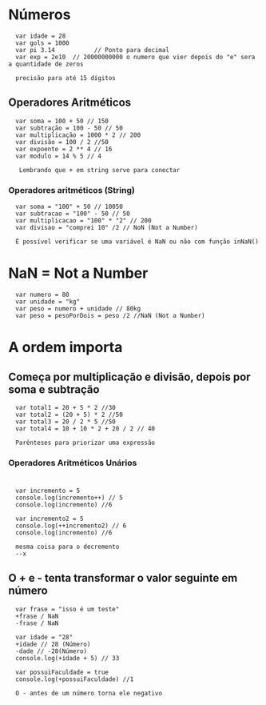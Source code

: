 # Números

      var idade = 28
      var gols = 1000
      var pi 3.14           // Ponto para decimal
      var exp = 2e10  // 20000000000 o numero que vier depois do "e" sera a quantidade de zeros

      precisão para até 15 dígitos

## Operadores Aritméticos

      var soma = 100 + 50 // 150
      var subtração = 100 - 50 // 50
      var multiplicação = 1000 * 2 // 200
      var divisão = 100 / 2 //50
      var expoente = 2 ** 4 // 16
      var modulo = 14 % 5 // 4

       Lembrando que + em string serve para conectar

### Operadores aritméticos (String)

      var soma = "100" + 50 // 10050
      var subtracao = "100" - 50 // 50
      var multiplicacao = "100" * "2" // 200
      var divisao = "comprei 10" /2 // NoN (Not a Number)

      É possível verificar se uma variável é NaN ou não com função inNaN()

# NaN = Not a Number

      var numero = 80
      var unidade = "kg"
      var peso = numero + unidade // 80kg
      var peso = pesoPorDois = peso /2 //NaN (Not a Number)

# A ordem importa

## Começa por multiplicação e divisão, depois por soma e subtração

      var total1 = 20 + 5 * 2 //30
      var total2 = (20 + 5) * 2 //50
      var total3 = 20 / 2 * 5 //50
      var total4 = 10 + 10 * 2 + 20 / 2 // 40

      Parênteses para priorizar uma expressão

### Operadores Aritméticos Unários

   # 
      var incremento = 5
      console.log(incremento++) // 5
      console.log(incremento) //6

      var incremento2 = 5
      console.log(++incremento2) // 6
      console.log(incremento) //6

      mesma coisa para o decremento
      --x

  ## O  + e - tenta transformar o valor seguinte em número 

      var frase = "isso é um teste"
      +frase / NaN
      -frase / NaN

      var idade = "28"
      +idade // 28 (Número)
      -dade // -28(Número)
      console.log(+idade + 5) // 33

      var possuiFaculdade = true
      console.log(+possuiFaculdade) //1

      O - antes de um número torna ele negativo
